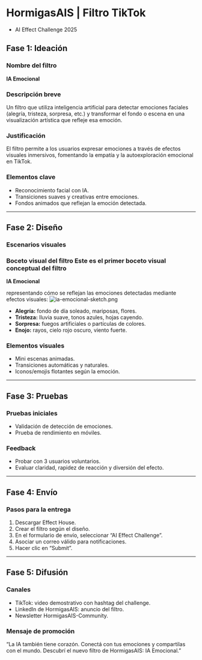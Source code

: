# HormigasAIS | Filtro TikTok 
- AI Effect Challenge 2025 

## Fase 1: Ideación 

### Nombre del filtro 
**IA Emocional** 

### Descripción breve 
Un filtro que utiliza inteligencia artificial para detectar emociones faciales (alegría, tristeza, sorpresa, etc.) y transformar el fondo o escena en una visualización artística que refleje esa emoción. 

### Justificación 
El filtro permite a los usuarios expresar emociones a través de efectos visuales inmersivos, fomentando la empatía y la autoexploración emocional en TikTok. 

### Elementos clave 
- Reconocimiento facial con IA.
- Transiciones suaves y creativas entre emociones.
- Fondos animados que reflejan la emoción detectada. 

--- 

## Fase 2: Diseño 

### Escenarios visuales

### Boceto visual del filtro Este es el primer boceto visual conceptual del filtro 
**IA Emocional** 

representando cómo se reflejan las emociones detectadas mediante efectos visuales: ![ia-emocional-sketch.png](https://github.com/Thrumanshow/hormigasais-effectlab-base/blob/main/design/ia_emocional_boceto.jpg?raw=true) 

- **Alegría:** fondo de día soleado, mariposas, flores.
- **Tristeza:** lluvia suave, tonos azules, hojas cayendo.
- **Sorpresa:** fuegos artificiales o partículas de colores.
- **Enojo:** rayos, cielo rojo oscuro, viento fuerte.

### Elementos visuales 
- Mini escenas animadas.
- Transiciones automáticas y naturales.
- Iconos/emojis flotantes según la emoción.
  
 ---
 
## Fase 3: Pruebas 

### Pruebas iniciales 
- Validación de detección de emociones.
- Prueba de rendimiento en móviles.

### Feedback 
- Probar con 3 usuarios voluntarios.
- Evaluar claridad, rapidez de reacción y diversión del efecto.

---
  
## Fase 4: Envío 

### Pasos para la entrega 
1. Descargar Effect House.
2. Crear el filtro según el diseño.
3. En el formulario de envío, seleccionar “AI Effect Challenge”.
4. Asociar un correo válido para notificaciones.
5. Hacer clic en “Submit”.

---
  
## Fase 5: Difusión 

### Canales 
- TikTok: video demostrativo con hashtag del challenge.
- LinkedIn de HormigasAIS: anuncio del filtro.
- Newsletter HormigasAIS-Community.
  
### Mensaje de promoción 
“La IA también tiene corazón. Conectá con tus emociones y compartilas con el mundo. Descubrí el nuevo filtro de HormigasAIS: IA Emocional.” 
